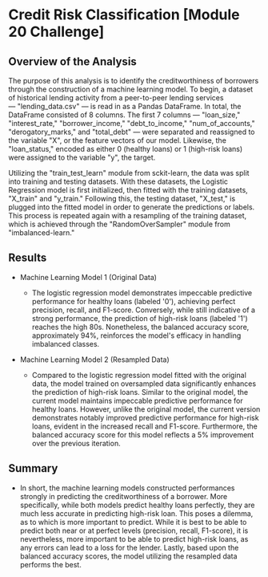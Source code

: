 # Credit Risk Classification [Module 20 Challenge]
## Overview of the Analysis
The purpose of this analysis is to identify the creditworthiness of borrowers through the construction of a machine learning model. To begin, a dataset of historical lending activity from a peer-to-peer lending services — "lending_data.csv" — is read in as a Pandas DataFrame. In total, the DataFrame consisted of 8 columns. The first 7 columns — "loan_size," "interest_rate," "borrower_income," "debt_to_income," "num_of_accounts," "derogatory_marks," and "total_debt" — were separated and reassigned to the variable "X", or the feature vectors of our model. Likewise, the "loan_status," encoded as either 0 (healthy loans) or 1 (high-risk loans) were assigned to the variable "y", the target. 

Utilizing the "train_test_learn" module from sckit-learn, the data was split into training and testing datasets. With these datasets, the Logistic Regression model is first initialized, then fitted with the training datasets, "X_train" and "y_train." Following this, the testing dataset, "X_test," is plugged into the fitted model in order to generate the predictions or labels. This process is repeated again with a resampling of the training dataset, which is achieved through the "RandomOverSampler" module from "imbalanced-learn." 

## Results
- Machine Learning Model 1 (Original Data)
  - The logistic regression model demonstrates impeccable predictive performance for healthy loans (labeled '0'), achieving perfect precision, recall, and F1-score. Conversely, while still indicative of a strong performance, the prediction of high-risk loans (labeled '1') reaches the high 80s. Nonetheless, the balanced accuracy score, approximately 94%, reinforces the model's efficacy in handling imbalanced classes.

- Machine Learning Model 2 (Resampled Data)
  - Compared to the logistic regression model fitted with the original data, the model trained on oversampled data significantly enhances the prediction of high-risk loans. Similar to the original model, the current model maintains impeccable predictive performance for healthy loans. However, unlike the original model, the current version demonstrates notably improved predictive performance for high-risk loans, evident in the increased recall and F1-score. Furthermore, the balanced accuracy score for this model reflects a 5% improvement over the previous iteration.
 
## Summary
- In short, the machine learning models constructed performances strongly in predicting the creditworthiness of a borrower. More specifically, while both models predict healthy loans perfectly, they are much less accurate in predicting high-risk loan. This poses a dilemma, as to which is more important to predict. While it is best to be able to predict both near or at perfect levels (precision, recall, F1-score), it is nevertheless, more important to be able to predict high-risk loans, as any errors can lead to a loss for the lender. Lastly, based upon the balanced accuracy scores, the model utilizing the resampled data performs the best. 
